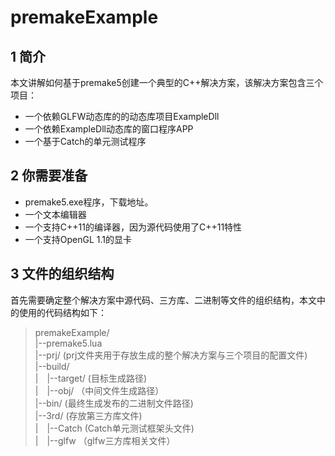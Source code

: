 # premakeExample
## 1 简介
本文讲解如何基于premake5创建一个典型的C++解决方案，该解决方案包含三个项目：
- 一个依赖GLFW动态库的的动态库项目ExampleDll
- 一个依赖ExampleDll动态库的窗口程序APP
- 一个基于Catch的单元测试程序

## 2 你需要准备
- premake5.exe程序，下载地址。
- 一个文本编辑器
- 一个支持C++11的编译器，因为源代码使用了C++11特性
- 一个支持OpenGL 1.1的显卡

## 3 文件的组织结构
首先需要确定整个解决方案中源代码、三方库、二进制等文件的组织结构，本文中的使用的代码结构如下：
> premakeExample/  
> |--premake5.lua  
> |--prj/ (prj文件夹用于存放生成的整个解决方案与三个项目的配置文件)  
> |--build/   
> |&emsp;|--target/ (目标生成路径)  
> |&emsp;|--obj/ （中间文件生成路径）  
> |--bin/ (最终生成发布的二进制文件路径)  
> |--3rd/ (存放第三方库文件)  
> |&emsp;|--Catch (Catch单元测试框架头文件)  
> |&emsp;|--glfw （glfw三方库相关文件）  
